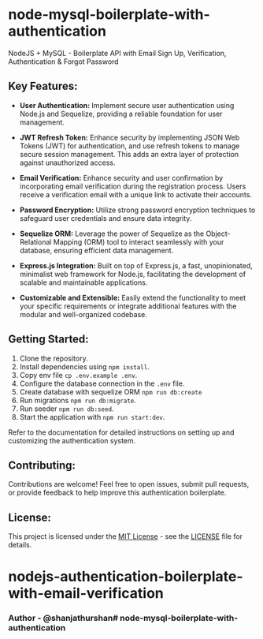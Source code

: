 # node-mysql-boilerplate-with-authentication

NodeJS + MySQL - Boilerplate API with Email Sign Up, Verification, Authentication & Forgot Password

## Key Features:

- **User Authentication:** Implement secure user authentication using Node.js and Sequelize, providing a reliable foundation for user management.

- **JWT Refresh Token:** Enhance security by implementing JSON Web Tokens (JWT) for authentication, and use refresh tokens to manage secure session management. This adds an extra layer of protection against unauthorized access.

- **Email Verification:** Enhance security and user confirmation by incorporating email verification during the registration process. Users receive a verification email with a unique link to activate their accounts.

- **Password Encryption:** Utilize strong password encryption techniques to safeguard user credentials and ensure data integrity.

- **Sequelize ORM:** Leverage the power of Sequelize as the Object-Relational Mapping (ORM) tool to interact seamlessly with your database, ensuring efficient data management.

- **Express.js Integration:** Built on top of Express.js, a fast, unopinionated, minimalist web framework for Node.js, facilitating the development of scalable and maintainable applications.

- **Customizable and Extensible:** Easily extend the functionality to meet your specific requirements or integrate additional features with the modular and well-organized codebase.

## Getting Started:

1. Clone the repository.
2. Install dependencies using `npm install`.
3. Copy env file `cp .env.example .env`.
4. Configure the database connection in the `.env` file.
5. Create database with sequelize ORM `npm run db:create`
6. Run migrations `npm run db:migrate`.
7. Run seeder `npm run db:seed`.
8. Start the application with `npm run start:dev`.

Refer to the documentation for detailed instructions on setting up and customizing the authentication system.

## Contributing:

Contributions are welcome! Feel free to open issues, submit pull requests, or provide feedback to help improve this authentication boilerplate.

## License:

This project is licensed under the [MIT License](LICENSE) - see the [LICENSE](LICENSE) file for details.
# nodejs-authentication-boilerplate-with-email-verification

### Author - @shanjathurshan# node-mysql-boilerplate-with-authentication
